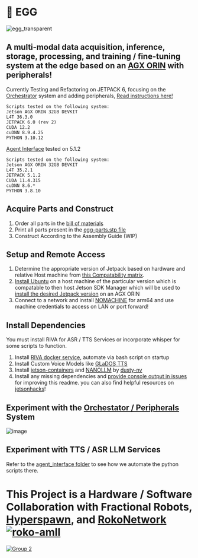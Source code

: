 # 🥚 EGG
![egg_transparent](https://github.com/user-attachments/assets/58ca5637-7819-4e6d-8d7b-121a936afb14)

## A multi-modal data acquisition, inference, storage, processing, and training / fine-tuning system at the edge based on an [AGX ORIN](https://www.nvidia.com/en-us/autonomous-machines/embedded-systems/jetson-orin/) with peripherals!


Currently Testing and Refactoring on JETPACK 6, focusing on the [Orchestrator](https://github.com/robit-man/EGG/tree/main/Orchestrator) system and adding peripherals, [Read instructions here!](https://github.com/robit-man/EGG/blob/main/instructions_jp6_WIP.md)
```
Scripts tested on the following system:
Jetson AGX ORIN 32GB DEVKIT
L4T 36.3.0
JETPACK 6.0 (rev 2)
CUDA 12.2
cuDNN 8.9.4.25
PYTHON 3.10.12
```
[Agent Interface](https://github.com/robit-man/EGG/tree/main/python_scripts/agent_interface) tested on 5.1.2
```
Scripts tested on the following system:
Jetson AGX ORIN 32GB DEVKIT
L4T 35.2.1
JETPACK 5.1.2
CUDA 11.4.315
cuDNN 8.6.*
PYTHON 3.8.10
```
## Acquire Parts and Construct
1. Order all parts in the [bill of materials](https://github.com/robit-man/EGG/blob/main/hardware/README.md)
2. Print all parts present in the [egg-parts.stp file](https://github.com/robit-man/EGG/blob/main/hardware/egg-parts.stp)
3. Construct According to the Assembly Guide (WIP)

## Setup and Remote Access
1. Determine the appropriate version of Jetpack based on hardware and relative Host machine from [this Compatability matrix](https://docs.nvidia.com/sdk-manager/system-requirements/index.html).
2. [Install Ubuntu](https://ubuntu.com/download/desktop/thank-you?version=24.04.1&architecture=amd64&lts=true) on a host machine of the particular version which is compatable to then host Jetson SDK Manager which will be used to [install the desired Jetpack version](https://docs.nvidia.com/sdk-manager/install-with-sdkm-jetson/index.html) on an AGX ORIN
3. Connect to a network and install [NOMACHINE](https://downloads.nomachine.com/download/?id=114&distro=ARM) for arm64 and use machine credentials to access on LAN or port forward!

## Install Dependencies
You must install RIVA for ASR / TTS Services or incorporate whisper for some scripts to function.

1. Install [RIVA docker service](https://catalog.ngc.nvidia.com/orgs/nvidia/teams/riva/resources/riva_quickstart_arm64), automate via bash script on startup
2. Install Custom Voice Models like [GLaDOS TTS](https://huggingface.co/DavesArmoury/GLaDOS_TTS)
3. Install [jetson-containers](https://github.com/dusty-nv/jetson-containers) and [NANOLLM](https://dusty-nv.github.io/NanoLLM/install.html) by [dusty-nv](https://github.com/dusty-nv)
4. Install any missing dependencies and [provide console output in issues](https://github.com/robit-man/EGG/issues) for improving this readme. you can also find helpful resources on [jetsonhacks](https://jetsonhacks.com/2023/09/04/use-these-jetson-docker-containers-tutorial/)!

## Experiment with the [Orchestator / Peripherals](https://github.com/robit-man/EGG/tree/main/Orchestrator) System

![image](https://github.com/user-attachments/assets/e980b2e7-8d4b-4240-9e68-3d923a72f259)


## Experiment with TTS / ASR LLM Services
Refer to the [agent_interface folder](https://github.com/robit-man/EGG/tree/main/python_scripts/agent_interface) to see how we automate the python scripts there.

# This Project is a Hardware / Software Collaboration with Fractional Robots, [Hyperspawn](https://github.com/Hyperspawn), and [RokoNetwork](https://x.com/RokoNetwork)[![roko-amll](https://github.com/user-attachments/assets/c0e19c4f-6c3b-461c-9866-937424b12c3e)](https://roko.network/)
[![Group 2](https://github.com/robit-man/dropbear-neck-assembly/assets/36677806/bd13c6f5-7a3f-4262-9891-4259f17abbe0)](https://t.me/fractionalrobots)


